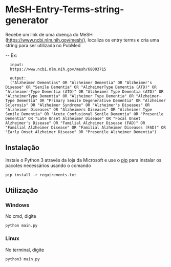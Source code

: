 # MeSH-Entry-Terms-string-generator
Recebe um link de uma doença do MeSH (https://www.ncbi.nlm.nih.gov/mesh/), localiza os entry terms e cria uma string para ser utilizada no PubMed

-- Ex:

      input: 
      https://www.ncbi.nlm.nih.gov/mesh/68003715
      
      output: 
      ("Alzheimer Dementias" OR "Alzheimer Dementia" OR "Alzheimer's Disease" OR "Senile Dementia" OR "AlzheimerType Dementia (ATD)" OR "Alzheimer-Type Dementia (ATD)" OR "Alzheimer Type Dementia (ATD)" OR "AlzheimerType Dementia" OR "Alzheimer Type Dementia" OR "Alzheimer-Type Dementia" OR "Primary Senile Degenerative Dementia" OR "Alzheimer Sclerosis" OR "Alzheimer Syndrome" OR "Alzheimer's Diseases" OR "Alzheimer Diseases" OR "Alzheimers Diseases" OR "Alzheimer Type Senile Dementia" OR "Acute Confusional Senile Dementia" OR "Presenile Dementia" OR "Late Onset Alzheimer Disease" OR "Focal Onset Alzheimer's Disease" OR "Familial Alzheimer Disease (FAD)" OR "Familial Alzheimer Disease" OR "Familial Alzheimer Diseases (FAD)" OR "Early Onset Alzheimer Disease" OR "Presenile Alzheimer Dementia")

## Instalação
Instale o Python 3 através da loja da Microsoft e use o [pip](https://pip.pypa.io/en/stable/) para instalar os pacotes necessários usando o comando
```
pip install -r requirements.txt
```
## Utilização
### Windows
No cmd, digite
```
python main.py
```
### Linux
No terminal, digite
```
python3 main.py
```
